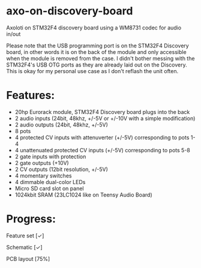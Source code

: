 # axo-on-discovery-board
Axoloti on STM32F4 discovery board using a WM8731 codec for audio in/out



Please note that the USB programming port is on the STM32F4 Discovery board, in other words it is on the back of the module and only accessible when the module is removed from the case. I didn't bother messing with the STM32F4's USB OTG ports as they are already laid out on the Discovery. This is okay for my personal use case as I don't reflash the unit often.


# Features:
* 20hp Eurorack module, STM32F4 Discovery board plugs into the back
* 2 audio inputs (24bit, 48khz, +/-5V or +/-10V with a simple modification)
* 2 audio outputs (24bit, 48khz, +/-5V)
* 8 pots
* 4 protected CV inputs with attenuverter (+/-5V) corresponding to pots 1-4
* 4 unattenuated protected CV inputs (+/-5V) corresponding to pots 5-8
* 2 gate inputs with protection
* 2 gate outputs (+10V)
* 2 CV outputs (12bit resolution, +/-5V)
* 4 momentary switches
* 4 dimmable dual-color LEDs
* Micro SD card slot on panel
* 1024kbit SRAM (23LC1024 like on Teensy Audio Board)

# Progress:

Feature set [✓]

Schematic [✓]

PCB layout [75%]
